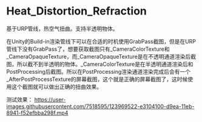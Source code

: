 # Heat_Distortion_Refraction
基于URP管线，热空气扭曲。支持半透明物体。


在Unity的Build-in渲染管线下可以在合适的时机使用GrabPass截图，但是在URP管线下没有GrabPass了，想要获取截图只有_CameraColorTexture和_CameraOpaqueTexture，而_CameraOpaqueTexture是在不透明通道渲染后截图，所以截不到半透明的物体。_CameraColorTexture是在半透明通道渲染后和PostProcessing后截图。所以在PostProcessing渲染通道渲染完成后会有一个_AfterPostProcessTexture的屏幕截图，这个就是正确的屏幕截图了，这时候使用这个截图就可以做出正确的扭曲效果。

测试效果：
https://user-images.githubusercontent.com/7518595/123969522-e3104100-d9ea-11eb-8941-f52efbba298f.mp4

